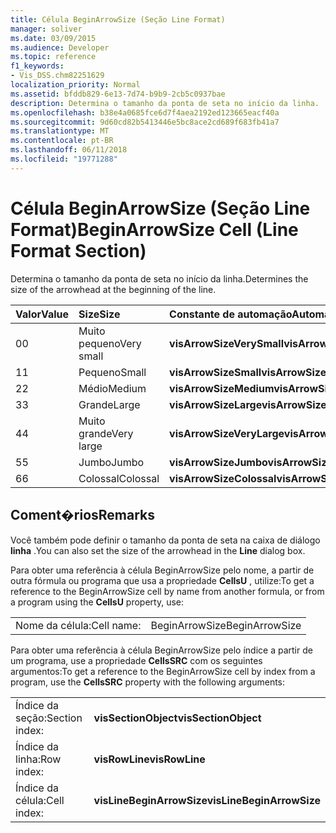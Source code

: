 ```yaml
---
title: Célula BeginArrowSize (Seção Line Format)
manager: soliver
ms.date: 03/09/2015
ms.audience: Developer
ms.topic: reference
f1_keywords:
- Vis_DSS.chm82251629
localization_priority: Normal
ms.assetid: bfddb829-6e13-7d74-b9b9-2cb5c0937bae
description: Determina o tamanho da ponta de seta no início da linha.
ms.openlocfilehash: b38e4a0685fce6d7f4aea2192ed123665eacf40a
ms.sourcegitcommit: 9d60cd82b5413446e5bc8ace2cd689f683fb41a7
ms.translationtype: MT
ms.contentlocale: pt-BR
ms.lasthandoff: 06/11/2018
ms.locfileid: "19771288"
---
```

# <a name="beginarrowsize-cell-line-format-section"></a><span data-ttu-id="15da3-103">Célula BeginArrowSize (Seção Line Format)</span><span class="sxs-lookup"><span data-stu-id="15da3-103">BeginArrowSize Cell (Line Format Section)</span></span>

<span data-ttu-id="15da3-104">Determina o tamanho da ponta de seta no início da linha.</span><span class="sxs-lookup"><span data-stu-id="15da3-104">Determines the size of the arrowhead at the beginning of the line.</span></span>
  
|<span data-ttu-id="15da3-105">**Valor**</span><span class="sxs-lookup"><span data-stu-id="15da3-105">**Value**</span></span>|<span data-ttu-id="15da3-106">**Size**</span><span class="sxs-lookup"><span data-stu-id="15da3-106">**Size**</span></span>|<span data-ttu-id="15da3-107">**Constante de automação**</span><span class="sxs-lookup"><span data-stu-id="15da3-107">**Automation constant**</span></span>|
|:-----|:-----|:-----|
| <span data-ttu-id="15da3-108">0</span><span class="sxs-lookup"><span data-stu-id="15da3-108">0</span></span>  <br/> | <span data-ttu-id="15da3-109">Muito pequeno</span><span class="sxs-lookup"><span data-stu-id="15da3-109">Very small</span></span>  <br/> |<span data-ttu-id="15da3-110">**visArrowSizeVerySmall**</span><span class="sxs-lookup"><span data-stu-id="15da3-110">**visArrowSizeVerySmall**</span></span> <br/> |
| <span data-ttu-id="15da3-111">1</span><span class="sxs-lookup"><span data-stu-id="15da3-111">1</span></span>  <br/> | <span data-ttu-id="15da3-112">Pequeno</span><span class="sxs-lookup"><span data-stu-id="15da3-112">Small</span></span>  <br/> |<span data-ttu-id="15da3-113">**visArrowSizeSmall**</span><span class="sxs-lookup"><span data-stu-id="15da3-113">**visArrowSizeSmall**</span></span> <br/> |
| <span data-ttu-id="15da3-114">2</span><span class="sxs-lookup"><span data-stu-id="15da3-114">2</span></span>  <br/> | <span data-ttu-id="15da3-115">Médio</span><span class="sxs-lookup"><span data-stu-id="15da3-115">Medium</span></span>  <br/> |<span data-ttu-id="15da3-116">**visArrowSizeMedium**</span><span class="sxs-lookup"><span data-stu-id="15da3-116">**visArrowSizeMedium**</span></span> <br/> |
| <span data-ttu-id="15da3-117">3</span><span class="sxs-lookup"><span data-stu-id="15da3-117">3</span></span>  <br/> | <span data-ttu-id="15da3-118">Grande</span><span class="sxs-lookup"><span data-stu-id="15da3-118">Large</span></span>  <br/> |<span data-ttu-id="15da3-119">**visArrowSizeLarge**</span><span class="sxs-lookup"><span data-stu-id="15da3-119">**visArrowSizeLarge**</span></span> <br/> |
| <span data-ttu-id="15da3-120">4</span><span class="sxs-lookup"><span data-stu-id="15da3-120">4</span></span>  <br/> | <span data-ttu-id="15da3-121">Muito grande</span><span class="sxs-lookup"><span data-stu-id="15da3-121">Very large</span></span>  <br/> |<span data-ttu-id="15da3-122">**visArrowSizeVeryLarge**</span><span class="sxs-lookup"><span data-stu-id="15da3-122">**visArrowSizeVeryLarge**</span></span> <br/> |
| <span data-ttu-id="15da3-123">5</span><span class="sxs-lookup"><span data-stu-id="15da3-123">5</span></span>  <br/> | <span data-ttu-id="15da3-124">Jumbo</span><span class="sxs-lookup"><span data-stu-id="15da3-124">Jumbo</span></span>  <br/> |<span data-ttu-id="15da3-125">**visArrowSizeJumbo**</span><span class="sxs-lookup"><span data-stu-id="15da3-125">**visArrowSizeJumbo**</span></span> <br/> |
| <span data-ttu-id="15da3-126">6</span><span class="sxs-lookup"><span data-stu-id="15da3-126">6</span></span>  <br/> | <span data-ttu-id="15da3-127">Colossal</span><span class="sxs-lookup"><span data-stu-id="15da3-127">Colossal</span></span>  <br/> |<span data-ttu-id="15da3-128">**visArrowSizeColossal**</span><span class="sxs-lookup"><span data-stu-id="15da3-128">**visArrowSizeColossal**</span></span> <br/> |
   
## <a name="remarks"></a><span data-ttu-id="15da3-129">Coment�rios</span><span class="sxs-lookup"><span data-stu-id="15da3-129">Remarks</span></span>

<span data-ttu-id="15da3-130">Você também pode definir o tamanho da ponta de seta na caixa de diálogo **linha** .</span><span class="sxs-lookup"><span data-stu-id="15da3-130">You can also set the size of the arrowhead in the **Line** dialog box.</span></span> 
  
<span data-ttu-id="15da3-131">Para obter uma referência à célula BeginArrowSize pelo nome, a partir de outra fórmula ou programa que usa a propriedade **CellsU** , utilize:</span><span class="sxs-lookup"><span data-stu-id="15da3-131">To get a reference to the BeginArrowSize cell by name from another formula, or from a program using the **CellsU** property, use:</span></span> 
  
|||
|:-----|:-----|
| <span data-ttu-id="15da3-132">Nome da célula:</span><span class="sxs-lookup"><span data-stu-id="15da3-132">Cell name:</span></span>  <br/> | <span data-ttu-id="15da3-133">BeginArrowSize</span><span class="sxs-lookup"><span data-stu-id="15da3-133">BeginArrowSize</span></span>  <br/> |
   
<span data-ttu-id="15da3-134">Para obter uma referência à célula BeginArrowSize pelo índice a partir de um programa, use a propriedade **CellsSRC** com os seguintes argumentos:</span><span class="sxs-lookup"><span data-stu-id="15da3-134">To get a reference to the BeginArrowSize cell by index from a program, use the **CellsSRC** property with the following arguments:</span></span> 
  
|||
|:-----|:-----|
| <span data-ttu-id="15da3-135">Índice da seção:</span><span class="sxs-lookup"><span data-stu-id="15da3-135">Section index:</span></span>  <br/> |<span data-ttu-id="15da3-136">**visSectionObject**</span><span class="sxs-lookup"><span data-stu-id="15da3-136">**visSectionObject**</span></span> <br/> |
| <span data-ttu-id="15da3-137">Índice da linha:</span><span class="sxs-lookup"><span data-stu-id="15da3-137">Row index:</span></span>  <br/> |<span data-ttu-id="15da3-138">**visRowLine**</span><span class="sxs-lookup"><span data-stu-id="15da3-138">**visRowLine**</span></span> <br/> |
| <span data-ttu-id="15da3-139">Índice da célula:</span><span class="sxs-lookup"><span data-stu-id="15da3-139">Cell index:</span></span>  <br/> |<span data-ttu-id="15da3-140">**visLineBeginArrowSize**</span><span class="sxs-lookup"><span data-stu-id="15da3-140">**visLineBeginArrowSize**</span></span> <br/> |
   

